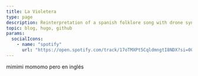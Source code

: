 ```yaml
---
title: La Violetera
type: page
description: Reinterpretation of a spanish folklore song with drone synths.
topic: blog, hugo, github
params:
  socialIcons:
    - name: "spotify"
      url: "https://open.spotify.com/track/17oTMXPt5CqldmngtI8NDX?si=00af2f689d344d2d"
---
```


mimimi momomo pero en inglés